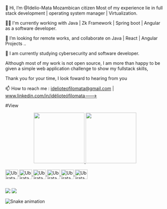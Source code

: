 👋 Hi, I’m @Idelio-Mata Mozambican citizen
Most of my experience lie in full stack development | operating system manager | Virtualization.

👷‍♂️ I'm currently working with Java | Zk Framework | Spring boot | Angular as a software developer.

💞️ I’m looking for remote works, and collaborate on Java | React | Angular Projects ..

👀 I am currently studying cybersecurity and software developer.

Although most of my work is not open source, I am more than happy to be given a simple web application challenge to show my fullstack skills,

Thank you for your time, I look foward to hearing from you

📫 How to reach me : idelioteofilomata@gmail.com | www.linkedin.com/in/idélioteófilomata--->



#View


<div align="center">
  <a href="https://github.com/ubiratan-motta">
  <img height="160em" src="https://github-readme-stats.vercel.app/api?username=ubiratan-motta&show_icons=true&theme=dark&include_all_commits=true&count_private=true"/>
  <img height="160em" src="https://github-readme-stats.vercel.app/api/top-langs/?username=ubiratan-motta&layout=compact&langs_count=7&theme=dark"/>
</div>

<div style="display: inline_block"><br>
  <img align="center" alt="Ubiratan-Py" height="30" width="40" src="https://cdn.jsdelivr.net/gh/devicons/devicon/icons/python/python-original.svg" />
  <img align="center" alt="Ubiratan-Jv" height="30" width="40" src="https://cdn.jsdelivr.net/gh/devicons/devicon/icons/java/java-original.svg" />
  <img align="center" alt="Ubiratan-R" height="30" width="40" src="https://cdn.jsdelivr.net/gh/devicons/devicon/icons/r/r-original.svg" />
  <img align="center" alt="Ubiratan-AWS" height="30" width="40" src="https://cdn.jsdelivr.net/gh/devicons/devicon/icons/amazonwebservices/amazonwebservices-original.svg" />
  <img align="center" alt="Ubiratan-GC" height="30" width="40" src="https://cdn.jsdelivr.net/gh/devicons/devicon/icons/googlecloud/googlecloud-original.svg" />
  <img align="center" alt="Ubiratan-MySQL" height="30" width="40" src="https://cdn.jsdelivr.net/gh/devicons/devicon/icons/mysql/mysql-original.svg" />
  
</div>

##

<div> 
 <a href = "mailto:mottaubiratan@gmail.com"><img src="https://img.shields.io/badge/-Gmail-%23333?style=for-the-badge&logo=gmail&logoColor=white" target="_blank"></a>
  <a href="https://www.linkedin.com/in/ubiratan-motta/" target="_blank"><img src="https://img.shields.io/badge/-LinkedIn-%230077B5?style=for-the-badge&logo=linkedin&logoColor=white" target="_blank"></a> 
 
  ![Snake animation](https://github.com/ubiratan-motta/ubiratan-motta/blob/output/github-contribution-grid-snake.svg)
 
</div>
